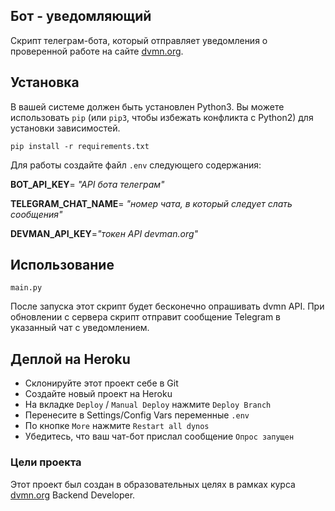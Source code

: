 ## Бот - уведомляющий

 
Скрипт телеграм-бота, который отправляет уведомления о проверенной работе на сайте [dvmn.org](https://dvmn.org/).

## Установка

В вашей системе должен быть установлен Python3.
Вы можете использовать `pip` (или `pip3`, чтобы избежать конфликта с Python2) для установки зависимостей.
```
pip install -r requirements.txt
```


Для работы создайте файл `.env` следующего содержания:

**BOT_API_KEY**= _"API бота телеграм"_

**TELEGRAM_CHAT_NAME**= _"номер чата, в который следует слать сообщения"_

**DEVMAN_API_KEY**=_"токен API devman.org"_

## Использование 

```
main.py
```

После запуска этот скрипт будет бесконечно опрашивать dvmn API. При обновлении с сервера скрипт отправит сообщение Telegram в указанный чат с уведомлением.

## Деплой на Heroku

- Склонируйте этот проект себе в Git
- Создайте новый проект на Heroku
- На вкладке `Deploy` / `Manual Deploy` нажмите `Deploy Branch`
- Перенесите в Settings/Config Vars переменные `.env`
- По кнопке `More` нажмите `Restart all dynos`
- Убедитесь, что ваш чат-бот прислал сообщение `Опрос запущен`


### Цели проекта

Этот проект был создан в образовательных целях в рамках курса [dvmn.org](https://dvmn.org/) Backend Developer.